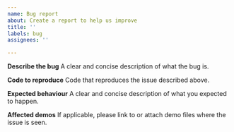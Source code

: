 ```yaml
---
name: Bug report
about: Create a report to help us improve
title: ''
labels: bug
assignees: ''

---
```


**Describe the bug**
A clear and concise description of what the bug is.

**Code to reproduce**
Code that reproduces the issue described above.

**Expected behaviour**
A clear and concise description of what you expected to happen.

**Affected demos**
If applicable, please link to or attach demo files where the issue is seen.
